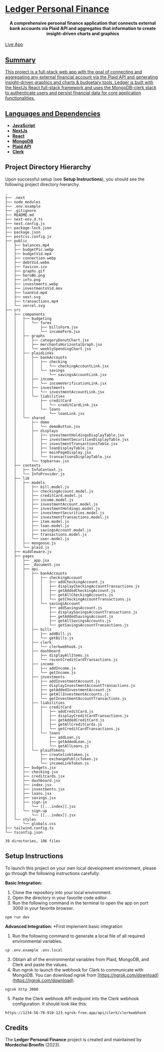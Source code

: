 
  # [Ledger Personal Finance](https://www.ledgerpf.com/)



<h4 align="center">A comprehensive personal finance application that connects external bank accounts via Plaid API and aggregates that information to create insight-driven charts and graphics</h1>

 <a href="https://www.ledgerpf.com/">Live App



## Summary

This project is a full-stack web app with the goal of connecting and aggregating any external financial account via the Plaid API and generating insight-driven graphics and charts & budgetary tools. Ledger is built with the NextJs React full-stack framework and uses the MongoDB-clerk stack to authenticate users and persist financial data for core application functionalities.

## Languages and Dependencies

* **[JavaScript](https://developer.mozilla.org/en-US/docs/Web/JavaScript)**
* **[NextJs](https://nextjs.org/)**
* **[React](https://react.dev/)**
* **[MongoDB]()**
* **[Plaid API](https://plaid.com/)**
* **[Clerk](https://clerk.com/)**




## Project Directory Hierarchy

Upon successful setup (see **Setup Instructions**), you should see the following project directory hierarchy.

```
.
├── .next
├── node_modules
├── .env.example
├── .gitignore
├── README.md
├── next-env.d.ts
├── next.config.js
├── package-lock.json
├── package.json
├── postcss.config.js
├── public
│   ├── balances.mp4
│   ├── budgetPic.webp
│   ├── budgetVid.mp4
│   ├── connection.webp
│   ├── debtVid.webm
│   ├── favicon.ico
│   ├── graphs.gif
│   ├── heroBG.png
│   ├── info.png
│   ├── investments.webp
│   ├── investmentsVid.mov
│   ├── loanVid.mp4
│   ├── next.svg
│   ├── transactions.mp4
│   └── vercel.svg
├── src
│   ├── components
│   │   ├── budgeting
│   │   │   └── forms
│   │   │       ├── billsForm.jsx
│   │   │       └── incomeForm.jsx
│   │   ├── graphs
│   │   │   ├── categoryDonutChart.jsx
│   │   │   ├── merchantsHorizontalGraph.jsx
│   │   │   └── weeklySpendingChart.jsx
│   │   ├── plaidLinks
│   │   │   ├── bankAccounts
│   │   │   │   ├── checking
│   │   │   │   │   └── checkingAccountLink.jsx
│   │   │   │   └── savings
│   │   │   │       └── savingsAccountLink.jsx
│   │   │   ├── income
│   │   │   │   └── incomeVerificationLink.jsx
│   │   │   ├── investments
│   │   │   │   └── investmentAccountLink.jsx
│   │   │   └── liabilities
│   │   │       ├── creditCard
│   │   │       │   └── creditCardLink.jsx
│   │   │       └── loans
│   │   │           └── loanLink.jsx
│   │   └── shared
│   │       ├── demo
│   │       │   └── demoButton.jsx
│   │       ├── displays
│   │       │   ├── investmentHoldingsDisplayTable.jsx
│   │       │   ├── investmentSecuritiesDisplayTable.jsx
│   │       │   ├── investmentTransactionsTable.jsx
│   │       │   ├── loanDisplayTable.jsx
│   │       │   ├── mainPageDisplay.jsx
│   │       │   └── transactionsDisplayTable.jsx
│   │       └── topbarnav.jsx
│   ├── contexts
│   │   ├── InfoContext.js
│   │   └── InfoProvider.js
│   ├── lib
│   │   ├── models
│   │   │   ├── bill.model.js
│   │   │   ├── checkingAccount.model.js
│   │   │   ├── creditCard.model.js
│   │   │   ├── income.model.js
│   │   │   ├── investmentAccount.model.js
│   │   │   ├── investmentHoldings.model.js
│   │   │   ├── investmentSecurities.model.js
│   │   │   ├── investmentTransactions.model.js
│   │   │   ├── item.model.js
│   │   │   ├── loan.model.js
│   │   │   ├── savingsAccount.model.js
│   │   │   ├── transactions.model.js
│   │   │   └── user.model.js
│   │   ├── mongoose.js
│   │   └── plaid.js
│   ├── middleware.js
│   ├── pages
│   │   ├── _app.jsx
│   │   ├── _document.jsx
│   │   ├── api
│   │   │   ├── bankAccounts
│   │   │   │   ├── checkingAccount
│   │   │   │   │   ├── addCheckingAccount.js
│   │   │   │   │   ├── displayCheckingAccountTransactions.js
│   │   │   │   │   ├── getAddedCheckingAccount.js
│   │   │   │   │   ├── getAllCheckingAccounts.js
│   │   │   │   │   └── getCheckingAccountTransactions.js
│   │   │   │   └── savingsAccount
│   │   │   │       ├── addSavingsAccount.js
│   │   │   │       ├── displaySavingsAccountTransactions.js
│   │   │   │       ├── getAddedSavingsAccount.js
│   │   │   │       ├── getAllSavingsAccounts.js
│   │   │   │       └── getSavingsAccountTransactions.js
│   │   │   ├── bills
│   │   │   │   ├── addBill.js
│   │   │   │   └── getBills.js
│   │   │   ├── clerk
│   │   │   │   └── clerkwebhook.js
│   │   │   ├── dashboard
│   │   │   │   ├── displayAllItems.js
│   │   │   │   └── recentCreditCardTransactions.js
│   │   │   ├── income
│   │   │   │   ├── addIncome.js
│   │   │   │   └── getIncome.js
│   │   │   ├── investments
│   │   │   │   ├── addInvestmentAccount.js
│   │   │   │   ├── displayInvestmentAccountTransactions.js
│   │   │   │   ├── getAddedInvestmentAccount.js
│   │   │   │   ├── getAllInvestmentAccounts.js
│   │   │   │   └── getInvestmentAccountTransactions.js
│   │   │   ├── liabilities
│   │   │   │   ├── creditCard
│   │   │   │   │   ├── addCreditCard.js
│   │   │   │   │   ├── displayCreditCardTransactions.js
│   │   │   │   │   ├── getAddedCreditCard.js
│   │   │   │   │   ├── getAllCreditCards.js
│   │   │   │   │   └── getCreditCardTransactions.js
│   │   │   │   └── loans
│   │   │   │       ├── addLoan.js
│   │   │   │       ├── getAddedLoan.js
│   │   │   │       └── getAllLoans.js
│   │   │   └── plaidTokens
│   │   │       ├── createlinktoken.js
│   │   │       ├── exchangePublicToken.js
│   │   │       └── incomeLinkToken.js
│   │   ├── budgets.jsx
│   │   ├── checking.jsx
│   │   ├── creditcards.jsx
│   │   ├── dashboard.jsx
│   │   ├── index.jsx
│   │   ├── investments.jsx
│   │   ├── loans.jsx
│   │   ├── savings.jsx
│   │   ├── sign-in
│   │   │   └── [[...index]].jsx
│   │   └── sign-up
│   │       └── [[...index]].jsx
│   └── styles
│       └── globals.css
├── tailwind.config.ts
└── tsconfig.json

39 directories, 106 files
```

## Setup Instructions

To launch this project on your own local development environment, please go through the following instructions carefully:

**Basic Integration:**
1. Clone the repository into your local environment.
2. Open the directory in your favorite code editor.
3. Run the following command in the terminal to open the app on port 3000 in your favorite browser.

```console 
npm run dev
```
**Advanced Integration:**
*First implement basic integration
1. Run the following command to generate a local file of all required environmental variables.
   
 ```console 
cp .env.example .env.local
```
3. Obtain all of the environmental variables from Plaid, MongoDB, and Clerk and paste the values.
4. Run ngrok to launch the webhook for Clerk to communicate with MongoDB. You can download ngrok from [https://ngrok.com/download](https://ngrok.com/download).

```console 
ngrok http 3000
```

5. Paste the Clerk webhook API endpoint into the Clerk webhook configuration. It should look like this:
```console 
https://1234-56-78-910-123.ngrok-free.app/api/clerk/clerkwebhook
```
 


## Credits

The **Ledger Personal Finance** project is created and maintained by **Mordechai Bronfin** (2023).

